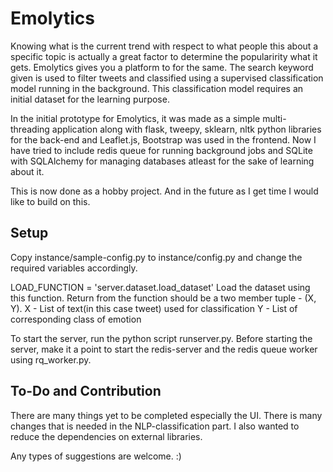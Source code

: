 **Emolytics**
=============

Knowing what is the current trend with respect to what people this about a
specific topic is actually a great factor to determine the popularirity what it
gets. Emolytics gives you a platform to for the same. The search keyword given
is used to filter tweets and classified using a supervised classification model
running in the background. This classification model requires an initial dataset
for the learning purpose.

In the initial prototype for Emolytics, it was made as a simple multi-threading
application along with flask, tweepy, sklearn, nltk python libraries for the
back-end and Leaflet.js, Bootstrap was used in the frontend. Now I have tried to
include redis queue for running background jobs and SQLite with SQLAlchemy for
managing databases atleast for the sake of learning about it.

This is now done as a hobby project. And in the future as I get time I would
like to build on this.

Setup
-----

Copy instance/sample-config.py to instance/config.py and change the required
variables accordingly.

LOAD_FUNCTION = 'server.dataset.load_dataset'
Load the dataset using this function. Return from the function should be a two
member tuple - (X, Y).
X - List of text(in this case tweet) used for classification
Y - List of corresponding class of emotion

To start the server, run the python script runserver.py. Before starting the
server, make it a point to start the redis-server and the redis queue worker
using rq_worker.py.

To-Do and Contribution
----------------------

There are many things yet to be completed especially the UI.
There is many changes that is needed in the NLP-classification part.
I also wanted to reduce the dependencies on external libraries.

Any types of suggestions are welcome. :)
